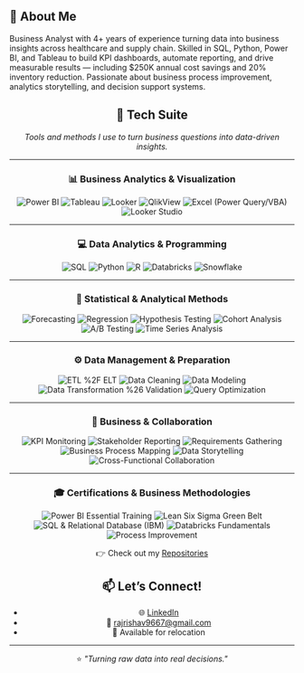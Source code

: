 ## 👋 About Me

Business Analyst with 4+ years of experience turning data into business insights across healthcare and supply chain. Skilled in SQL, Python, Power BI, and Tableau to build KPI dashboards, automate reporting, and drive measurable results — including $250K annual cost savings and 20% inventory reduction. Passionate about business process improvement, analytics storytelling, and decision support systems.

<div align="center">

## 🧰 Tech Suite  
*Tools and methods I use to turn business questions into data-driven insights.*

---

### 📊 Business Analytics & Visualization  
![Power BI](https://img.shields.io/badge/Power%20BI-F2C811?style=flat&logo=Power%20BI&logoColor=black)
![Tableau](https://img.shields.io/badge/Tableau-E97627?style=flat&logo=Tableau&logoColor=white)
![Looker](https://img.shields.io/badge/Looker-4285F4?style=flat&logo=Looker&logoColor=white)
![QlikView](https://img.shields.io/badge/QlikView-46C017?style=flat&logo=Qlik&logoColor=white)
![Excel (Power Query/VBA)](https://img.shields.io/badge/Excel%20(Power%20Query%2FVBA)-217346?style=flat&logo=Microsoft%20Excel&logoColor=white)
![Looker Studio](https://img.shields.io/badge/Looker%20Studio-1A73E8?style=flat&logo=Google&logoColor=white)

---

### 💻 Data Analytics & Programming  
![SQL](https://img.shields.io/badge/SQL-4479A1?style=flat&logo=MySQL&logoColor=white)
![Python](https://img.shields.io/badge/Python-3776AB?style=flat&logo=Python&logoColor=white)
![R](https://img.shields.io/badge/R-276DC3?style=flat&logo=R&logoColor=white)
![Databricks](https://img.shields.io/badge/Databricks-FF3621?style=flat&logo=Databricks&logoColor=white)
![Snowflake](https://img.shields.io/badge/Snowflake-29B5E8?style=flat&logo=Snowflake&logoColor=white)

---

### 🧮 Statistical & Analytical Methods  
![Forecasting](https://img.shields.io/badge/Forecasting-26C6DA?style=flat)
![Regression](https://img.shields.io/badge/Regression-0097A7?style=flat)
![Hypothesis Testing](https://img.shields.io/badge/Hypothesis%20Testing-4DD0E1?style=flat)
![Cohort Analysis](https://img.shields.io/badge/Cohort%20Analysis-FFA726?style=flat)
![A/B Testing](https://img.shields.io/badge/A%2FB%20Testing-FF7043?style=flat)
![Time Series Analysis](https://img.shields.io/badge/Time%20Series%20Analysis-AB47BC?style=flat)

---

### ⚙️ Data Management & Preparation  
![ETL %2F ELT](https://img.shields.io/badge/ETL%2FELT-6A1B9A?style=flat)
![Data Cleaning](https://img.shields.io/badge/Data%20Cleaning-0288D1?style=flat)
![Data Modeling](https://img.shields.io/badge/Data%20Modeling-4CAF50?style=flat)
![Data Transformation %26 Validation](https://img.shields.io/badge/Data%20Transformation%20%26%20Validation-7CB342?style=flat)
![Query Optimization](https://img.shields.io/badge/Query%20Optimization-E91E63?style=flat)

---

### 🤝 Business & Collaboration  
![KPI Monitoring](https://img.shields.io/badge/KPI%20Monitoring-00ACC1?style=flat)
![Stakeholder Reporting](https://img.shields.io/badge/Stakeholder%20Reporting-8E24AA?style=flat)
![Requirements Gathering](https://img.shields.io/badge/Requirements%20Gathering-7E57C2?style=flat)
![Business Process Mapping](https://img.shields.io/badge/Business%20Process%20Mapping-5E35B1?style=flat)
![Data Storytelling](https://img.shields.io/badge/Data%20Storytelling-F57C00?style=flat)
![Cross-Functional Collaboration](https://img.shields.io/badge/Cross--Functional%20Collaboration-43A047?style=flat)

---

### 🎓 Certifications & Business Methodologies  
![Power BI Essential Training](https://img.shields.io/badge/Power%20BI%20Essential%20Training-F2C811?style=flat&logo=Power%20BI&logoColor=black)
![Lean Six Sigma Green Belt](https://img.shields.io/badge/Lean%20Six%20Sigma%20Green%20Belt-FFC107?style=flat)
![SQL & Relational Database (IBM)](https://img.shields.io/badge/SQL%20%26%20Relational%20Database%20(IBM)-0033A0?style=flat&logo=IBM&logoColor=white)
![Databricks Fundamentals](https://img.shields.io/badge/Databricks%20Fundamentals-FF3621?style=flat&logo=Databricks&logoColor=white)
![Process Improvement](https://img.shields.io/badge/Process%20Improvement-607D8B?style=flat)



👉 Check out my [Repositories](https://github.com/rajrishav1)
## 📫 Let’s Connect!

- 🌐 [LinkedIn](https://www.linkedin.com/in/raj--rishav/)
- 📩 rajrishav9667@gmail.com
- 📍 Available for relocation  

---

⭐ *"Turning raw data into real decisions."*
